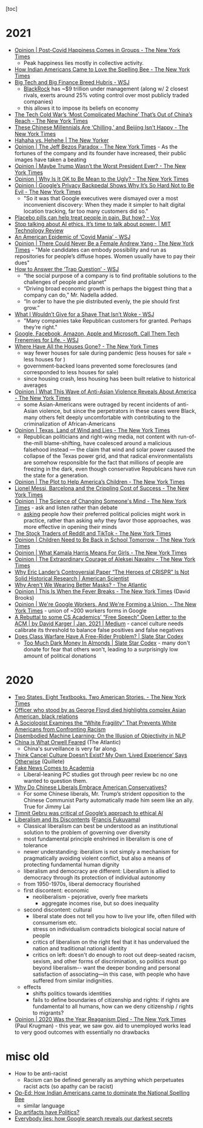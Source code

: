 [toc]

# 2021

- [Opinion | Post-Covid Happiness Comes in Groups - The New York Times](https://www.nytimes.com/2021/07/10/opinion/sunday/covid-group-emotions-happiness.html?action=click&module=Opinion&pgtype=Homepage)
  - Peak happiness lies mostly in collective activity.
- [How Indian Americans Came to Love the Spelling Bee - The New York Times](https://www.nytimes.com/2021/07/03/style/spelling-bee-south-asian-americans.html?campaign_id=9&emc=edit_nn_20210706&instance_id=34635&nl=the-morning&regi_id=103626597&segment_id=62679&te=1&user_id=c9a9cfdf6428d67bbc338d1a6b98bbd2)
- [Big Tech and Big Finance Breed Hubris - WSJ](https://www.wsj.com/articles/big-tech-and-big-finance-breed-hubris-11625520108?mod=hp_opin_pos_3)
  - [BlackRock](https://www.wsj.com/market-data/quotes/BLK) has ~$9 trillion under management (along w/ 2 closest rivals, exerts around 25% voting control over most publicly traded companies)
  - this allows it to impose its beliefs on economy
- [The Tech Cold War’s ‘Most Complicated Machine’ That’s Out of China’s Reach - The New York Times](https://www.nytimes.com/2021/07/04/technology/tech-cold-war-chips.html?action=click&module=Top%20Stories&pgtype=Homepage)
- [These Chinese Millennials Are ‘Chilling,’ and Beijing Isn’t Happy - The New York Times](https://www.nytimes.com/2021/07/03/world/asia/china-slackers-tangping.html?campaign_id=9&emc=edit_nn_20210704&instance_id=34567&nl=the-morning&regi_id=103626597&segment_id=62589&te=1&user_id=c9a9cfdf6428d67bbc338d1a6b98bbd2)
- [Hahaha vs. Hehehe | The New Yorker](https://www.newyorker.com/culture/cultural-comment/hahaha-vs-hehehe)
- [Opinion | The Jeff Bezos Paradox - The New York Times](https://www.nytimes.com/2021/07/03/opinion/jeff-bezos-space-amazon.html?action=click&module=Opinion&pgtype=Homepage) - As the fortunes of the company and its founder have increased, their public images have taken a beating
- [Opinion | Maybe Trump Wasn’t the Worst President Ever? - The New York Times](https://www.nytimes.com/2021/07/01/opinion/trump-worst-presidents.html?action=click&module=Opinion&pgtype=Homepage)
- [Opinion | Why Is It OK to Be Mean to the Ugly? - The New York Times](https://www.nytimes.com/2021/06/24/opinion/why-is-it-ok-to-be-mean-to-the-ugly.html)
- [Opinion | Google’s Privacy Backpedal Shows Why It’s So Hard Not to Be Evil - The New York Times](https://www.nytimes.com/2021/06/14/opinion/google-privacy-big-tech.html?action=click&module=Opinion&pgtype=Homepage)
  - "So it was that Google executives were dismayed over a most inconvenient discovery: When they made it simpler to halt digital location tracking, far too many customers did so."
- [Placebo pills can help treat people in pain. But how? - Vox](https://www.vox.com/unexplainable/22405880/placebo-mystery-open-label-pain-medicine)
- [Stop talking about AI ethics. It’s time to talk about power. | MIT Technology Review](https://www.technologyreview.com/2021/04/23/1023549/kate-crawford-atlas-of-ai-review/?utm_medium=tr_social&utm_campaign=site_visitor.unpaid.engagement&utm_source=Twitter#Echobox=1619548322)
- [An American Epidemic of ‘Covid Mania’ - WSJ](https://www.wsj.com/articles/an-american-epidemic-of-covid-mania-11618871457?mod=opinion_lead_pos7)
- [Opinion | There Could Never Be a Female Andrew Yang - The New York Times](https://www.nytimes.com/2021/04/19/opinion/nyc-mayor-andrew-yang.html?action=click&module=Opinion&pgtype=Homepage) - "Male candidates can embody possibility and run as repositories for people’s diffuse hopes. Women usually have to pay their dues"
- [How to Answer the ‘Trap Question’ - WSJ](https://www.wsj.com/articles/how-to-answer-the-trap-question-11617559915?mod=hp_opin_pos_1)
  - “the social purpose of a company is to find profitable solutions to the challenges of people and planet”
  - “Driving broad economic growth is perhaps the biggest thing that a company can do,” Mr. Nadella added.
  - “In order to have the pie distributed evenly, the pie should first grow.”
- [What I Wouldn’t Give for a Shave That Isn’t Woke - WSJ](https://www.wsj.com/articles/what-i-wouldnt-give-for-a-shave-that-isnt-woke-11617567413?mod=hp_opin_pos_2)
  - "Many companies take Republican customers for granted. Perhaps they’re right."
- [Google, Facebook, Amazon, Apple and Microsoft. Call Them Tech Frenemies for Life. - WSJ](https://www.wsj.com/articles/tech-giants-cooperate-while-competing-frenemies-for-life-11617293819)
- [Where Have All the Houses Gone? - The New York Times](https://www.nytimes.com/2021/02/26/upshot/where-have-all-the-houses-gone.html?action=click&module=Spotlight&pgtype=Homepage)
  - way fewer houses for sale during pandemic (less houses for sale = less houses for )
  - government-backed loans prevented some foreclosures (and corresponded to less houses for sale)
  - since housing crash, less housing has been built relative to historical averages
- [Opinion | What This Wave of Anti-Asian Violence Reveals About America - The New York Times](https://www.nytimes.com/2021/02/21/opinion/anti-asian-violence.html?action=click&module=Opinion&pgtype=Homepage)
  - some Asian-Americans were outraged by recent incidents of anti-Asian violence, but since the perpetrators in these cases were Black, many others felt deeply uncomfortable with contributing to the criminalization of African-Americans
- [Opinion | Texas, Land of Wind and Lies - The New York Times](https://www.nytimes.com/2021/02/18/opinion/texas-storm-power.html?action=click&module=Opinion&pgtype=Homepage)
  - Republican politicians and right-wing media, not content with run-of-the-mill blame-shifting, have coalesced around a malicious falsehood instead — the claim that wind and solar power caused the collapse of the Texas power grid, and that radical environmentalists are somehow responsible for the fact that millions of people are freezing in the dark, even though conservative Republicans have run the state for a generation.
- [Opinion | The Plot to Help America’s Children - The New York Times](https://www.nytimes.com/2021/02/15/opinion/child-tax-credit.html?action=click&module=Opinion&pgtype=Homepage)
- [Lionel Messi, Barcelona and the Crippling Cost of Success - The New York Times](https://www.nytimes.com/2021/02/12/sports/soccer/barcelona-messi-contract.html?action=click&module=Top%20Stories&pgtype=Homepage)
- [Opinion | The Science of Changing Someone's Mind - The New York Times](https://www.nytimes.com/2021/01/31/opinion/change-someones-mind.html?action=click&module=Opinion&pgtype=Homepage) - ask and listen rather than debate
  - [asking](https://journals.sagepub.com/doi/full/10.1177/0956797612464058?casa_token=cefd_5VQuooAAAAA%3AncFeYFAiwWY4DfmdD2jZeGQfv2qymipAyzWhH3-BleGod6oqR6kIRp7-7RSCgLzgzsmFhT1UWGBP) people *how* their preferred political policies might work in practice, rather than asking *why* they favor those approaches, was more effective in opening their minds
- [The Stock Traders of Reddit and TikTok - The New York Times](https://www.nytimes.com/2021/01/29/technology/stock-traders-reddit-tiktok-youtube.html?action=click&module=Spotlight&pgtype=Homepage)
- [Opinion | Children Need to Be Back in School Tomorrow - The New York Times](https://www.nytimes.com/2021/01/28/opinion/coronavirus-schools-unions.html?action=click&module=Opinion&pgtype=Homepage)
- [Opinion | What Kamala Harris Means For Girls - The New York Times](https://www.nytimes.com/2021/01/22/opinion/kamala-harris-girls.html?action=click&module=Opinion&pgtype=Homepage)
- [Opinion | The Extraordinary Courage of Aleksei Navalny - The New York Times](https://www.nytimes.com/2021/01/17/opinion/aleksei-navalny-russia.html?action=click&module=Opinion&pgtype=Homepage)
- [Why Eric Lander’s Controversial Paper “The Heroes of CRISPR” Is Not Solid Historical Research | American Scientist](https://www.americanscientist.org/blog/macroscope/why-eric-lander%E2%80%99s-controversial-paper-%E2%80%9Cthe-heroes-of-crispr%E2%80%9D-is-not-solid-historical)
- [Why Aren't We Wearing Better Masks? - The Atlantic](https://www.theatlantic.com/health/archive/2021/01/why-arent-we-wearing-better-masks/617656/)
- [Opinion | This Is When the Fever Breaks - The New York Times](https://www.nytimes.com/2021/01/07/opinion/capitol-riot-republicans.html?action=click&module=Opinion&pgtype=Homepage) (David Brooks)
- [Opinion | We're Google Workers. And We're Forming a Union. - The New York Times](https://www.nytimes.com/2021/01/04/opinion/google-union.html?action=click&module=Opinion&pgtype=Homepage) - union of ~200 workers forms in Google
- [A Rebuttal to some CS Academics’ “Free Speech” Open Letter to the ACM | by David Karger | Jan, 2021 | Medium](https://david-karger.medium.com/a-rebuttal-to-some-cs-academics-free-speech-open-letter-to-the-acm-729ce1cb6caf) - cancel culture needs calibrate its threshold to balance false positives and false negatives
- [Does Class Warfare Have A Free-Rider Problem? | Slate Star Codex](https://slatestarcodex.com/2014/09/14/does-class-warfare-have-a-free-rider-problem/)
  - [Too Much Dark Money In Almonds | Slate Star Codex](https://slatestarcodex.com/2019/09/18/too-much-dark-money-in-almonds/) - many don't donate for fear that others won't, leading to a surprisingly low amount of political donations

# 2020

- [Two States. Eight Textbooks. Two American Stories. - The New York Times](https://www.nytimes.com/interactive/2020/01/12/us/texas-vs-california-history-textbooks.html?te=1&nl=morning-briefing&emc=edit_NN_p_20200113&section=longRead?campaign_id=9&instance_id=15142&segment_id=20274&user_id=c9a9cfdf6428d67bbc338d1a6b98bbd2&regi_id=103626597ion=longRead)
- [Officer who stood by as George Floyd died highlights complex Asian American, black relations](https://www.nbcnews.com/news/asian-america/officer-who-stood-george-floyd-died-asian-american-we-need-n1221311)	
- [A Sociologist Examines the “White Fragility” That Prevents White Americans from Confronting Racism](https://www.newyorker.com/books/page-turner/a-sociologist-examines-the-white-fragility-that-prevents-white-americans-from-confronting-racism)	
- [Disembodied Machine Learning: On the Illusion of Objectivity in NLP](https://openreview.net/pdf?id=fkAxTMzy3fs	)
- [China is What Orwell Feared](https://www.theatlantic.com/magazine/archive/2020/09/china-ai-surveillance/614197/) (The Atlantic)
  - China's surveillance is very far along.
- [Think Cancel Culture Doesn’t Exist? My Own ‘Lived Experience’ Says Otherwise](https://quillette.com/2020/07/30/think-cancel-culture-doesnt-exist-my-own-lived-experience-says-otherwise/	) (Quillete)
- [Fake News Comes to Academia](https://www.wsj.com/articles/fake-news-comes-to-academia-1538520950)
  - Liberal-leaning PC studies got through peer review bc no one wanted to question them.
- [Why Do Chinese Liberals Embrace American Conservatives?](https://www.nytimes.com/2020/11/18/opinion/trump-chinese-liberals-biden.html)
  - For some Chinese liberals, Mr. Trump’s strident opposition to the Chinese Communist Party automatically made him seem like an ally. True for Jimmy Lai
- [Timnit Gebru was critical of Google’s approach to ethical AI](https://www.washingtonpost.com/technology/2020/12/23/google-timnit-gebru-ai-ethics/)
- [Liberalism and Its Discontents](https://www.americanpurpose.com/articles/liberalism-and-its-discontent/) ([Francis Fukuyama](https://www.americanpurpose.com/author/francis-fukuyama/))
  - Classical liberalism can best be understood as an institutional solution to the problem of governing over diversity
  - most fundamental principle enshrined in liberalism is one of tolerance
  - newer understanding: iberalism is not simply a mechanism for pragmatically avoiding violent conflict, but also a means of protecting fundamental human dignity
  - liberalism and democracy are different: Liberalism is allied to democracy through its protection of individual autonomy
  - from 1950-1970s, liberal democracy flourished
  - first discontent: economic
    - neoliberalism - pejorative, overly free markets
      - aggregate incomes rise, but so does inequality
  - second discontent: cultural
    - liberal state does not tell you how to live your life, often filled with consumerism etc.
    - stress on individualism contradicts biological social nature of people
    - critics of liberalism on the right feel that it has undervalued the nation and traditional national identity
    - critics on left: doesn't do enough to root out deep-seated racism, sexism, and other forms of discrimination, so politics must go beyond liberalism-- want the deeper bonding and personal satisfaction of associating—in this case, with people who have suffered from similar indignities.
  - effects
    - shifts politics towards identities
    - fails to define boundaries of citizenship and rights: if rights are fundamental to all humans, how can we deny citizenship / rights to migrants?
- [Opinion | 2020 Was the Year Reaganism Died - The New York Times](https://www.nytimes.com/2020/12/28/opinion/reagan-economy-covid.html?action=click&module=Opinion&pgtype=Homepage) (Paul Krugman) - this year, we saw gov. aid to unemployed works lead to very good outcomes with essentially no drawbacks

# misc old

- How to be anti-racist
  - Racism can be defined generally as anything which perpetuates racist acts (so apathy can be racist)
- [Op-Ed: How Indian Americans came to dominate the National Spelling Bee](https://www.latimes.com/opinion/op-ed/la-oe-shankar-national-spelling-bee-indian-americans-20190530-story.html)
  - similar language
- [Do artifacts have Politics?](https://www.cc.gatech.edu/~beki/cs4001/Winner.pdf)	
- [Everybody lies: how Google search reveals our darkest secrets](https://www.theguardian.com/technology/2017/jul/09/everybody-lies-how-google-reveals-darkest-secrets-seth-stephens-davidowitz?CMP=share_btn_fb)	
